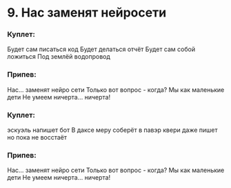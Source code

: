 # 9. Нас заменят нейросети

### Куплет:
Будет сам писаться код
Будет делаться отчёт
Будет сам собой ложиться
Под землёй водопровод

### Припев:
Нас... заменят нейро сети 
Только вот вопрос - когда?
Мы как маленькие дети
Не умеем ничерта... 
ничерта!

### Куплет:
эскуэль напишет бот
В даксе меру соберёт
в павэр квери даже пишет
но пока не восстаёт

### Припев:
Нас... заменят нейро сети 
Только вот вопрос - когда?
Мы как маленькие дети
Не умеем ничерта... 
ничерта!
